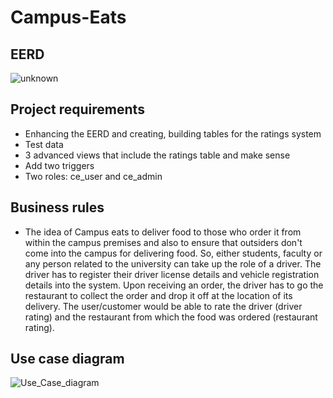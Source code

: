 # Campus-Eats

## EERD
![unknown](https://user-images.githubusercontent.com/54337476/117230779-c7722b00-adeb-11eb-9d0a-abd459cb58c7.png)
## Project requirements
- Enhancing the EERD and creating, building tables for the ratings system
- Test data
- 3 advanced views that include the ratings table and make sense
- Add two triggers
- Two roles: ce_user and ce_admin
## Business rules
- The idea of Campus eats to deliver food to those who order it from within the campus premises and also to ensure that outsiders don't come into the campus for delivering food. So, either students, faculty or any person related to the university can take up the role of a driver. The driver has to register their driver license details and vehicle registration details into the system. Upon receiving an order, the driver has to go the restaurant to collect the order and drop it off at the location of its delivery. The user/customer would be able to rate the driver (driver rating) and the restaurant from which the food was ordered (restaurant rating).
## Use case diagram
![Use_Case_diagram](https://user-images.githubusercontent.com/54337476/117230866-fdafaa80-adeb-11eb-92d8-35306724734a.png)
